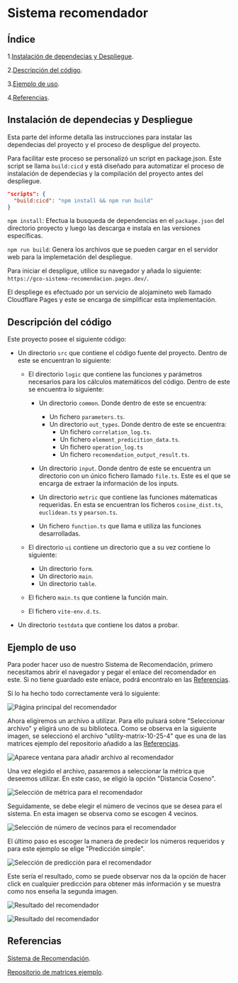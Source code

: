 # Sistema recomendador 

## Índice

1.[Instalación de dependecias y Despliegue](#instalación-de-dependecias-y-despliegue).

2.[Descripción del código](#descripción-del-código).

3.[Ejemplo de uso](#ejemplo-de-uso).

4.[Referencias](#referencias).


## Instalación de dependecias y Despliegue

  Esta parte del informe detalla las instrucciones para instalar las dependecias del proyecto y el proceso de despligue del proyecto.

  Para facilitar este proceso se personalizó un script en package.json. Este script se llama `build:cicd` y está diseñado para automatizar el proceso de instalación de dependecias y la compilación del proyecto antes del despliegue.

  ```package.json
  "scripts": {
    "build:cicd": "npm install && npm run build"
  }
  ```
  `npm install`: Efectua la busqueda de dependencias en el `package.json` del directorio proyecto y luego las descarga e instala en las versiones específicas.

  `npm run build`: Genera los archivos que se pueden cargar en el servidor web para la implemetación del despliegue.

  Para iniciar el despligue, utilice su navegador y añada lo siguiente: `https://gco-sistema-recomendacion.pages.dev/`.

  El despliege es efectuado por un servicio de alojamineto web llamado Cloudflare Pages y este se encarga de simplificar esta implementación.

  <!-- Las fotos serían añadidas aquí-->


## Descripción del código
  Este proyecto posee el siguiente código:
  - Un directorio `src` que contiene el código fuente del proyecto. Dentro de este se encuentran lo siguiente:

      - El directorio `logic` que contiene las funciones y parámetros necesarios para los cálculos matemáticos del código. Dentro de este se encuentra lo siguiente:
        - Un directorio `common`. Donde dentro de este se encuentra:
          - Un fichero `parameters.ts`.
          - Un directorio `out_types`. Donde dentro de este se encuentra:
            - Un fichero `correlation_log.ts`.
            - Un fichero `element_predicition_data.ts`.
            - Un fichero `operation_log.ts`
            - Un fichero `recomendation_output_result.ts`.

        - Un directorio `input`. Donde dentro de este se encuentra un directorio con un único fichero llamado `file.ts`. Este es el que se encarga de extraer la información de los inputs.
        
        - Un directorio `metric` que contiene las funciones mátematicas requeridas. En esta se encuentran los ficheros `cosine_dist.ts`, `euclidean.ts` y `pearson.ts`.
        - Un fichero `function.ts` que llama e utiliza las funciones desarrolladas.

      - El directorio `ui` contiene un directorio que a su vez contiene lo siguiente:
        - Un directorio `form`.
        - Un directorio `main`.
        - Un directorio `table`.

      - El fichero `main.ts` que contiene la función main.

      - El fichero `vite-env.d.ts`.

  - Un directorio `testdata` que contiene los datos a probar.

## Ejemplo de uso
Para poder hacer uso de nuestro Sistema de Recomendación, primero necesitamos abrir el navegador y pegar el enlace del recomendador en este. Si no tiene guardado este enlace, podrá encontralo  en las [Referencias](#referencias).

Si lo ha hecho todo correctamente verá lo siguiente:

![Página principal del recomendador](/images/Inicio.png)


Ahora eligiremos un archivo a utilizar. Para ello pulsará sobre "Seleccionar archivo" y eligirá uno de su biblioteca. Como se observa en la siguiente imagen, se seleccionó el archivo "utility-matrix-10-25-4" que es una de las matrices ejemplo del repositorio añadido a las [Referencias](#referencias).

![Aparece ventana para añadir archivo al recomendador](/images/Seleccionar_archivo.png)


Una vez elegido el archivo, pasaremos a seleccionar la métrica que deseemos utilizar. En este caso, se eligió la opción "Distancia Coseno". 

![Selección de métrica para el recomendador](/images/Seleccionar_metrica.png)


Seguidamente, se debe elegir el número de vecinos que se desea para el sistema. En esta imagen se observa como se escogen 4 vecinos.

![Selección de número de vecinos para el recomendador](/images/N_vecinos.png)


El último paso es escoger la manera de predecir los números requeridos y para este ejemplo se elige "Predicción simple".

![Selección de predicción para el recomendador](/images/Seleccionar_prediccion.png)


Este sería el resultado, como se puede observar nos da la opción de hacer click en cualquier predicción para obtener más información y se muestra como nos enseña la segunda imagen.

![Resultado del recomendador](/images/Resultado_p1.png)

![Resultado del recomendador](/images/Resultado_p2.png)


## Referencias

[Sistema de Recomendación](https://gco-sistema-recomendacion.pages.dev/).

[Repositorio de matrices ejemplo](https://github.com/ull-cs/gestion-conocimiento/blob/main/recommeder-systems/examples-utility-matrices/utility-matrix-10-25-4.txt).


